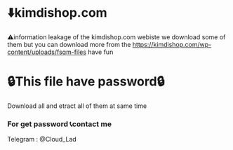 # ⬇️kimdishop.com
⚠️information leakage  of the kimdishop.com webiste we download some of them but you can download more from the https://kimdishop.com/wp-content/uploads/fsqm-files have fun 
<h1>🔒This file have password🔒</h1>
<p>Download all and etract all of them at same time</p>
<h3>For get password 📞contact me </h3>

<p>Telegram : @Cloud_Lad</p>
